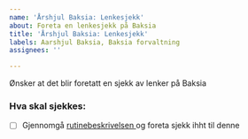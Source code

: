 ```yaml
---
name: 'Årshjul Baksia: Lenkesjekk'
about: Foreta en lenkesjekk på Baksia
title: 'Årshjul Baksia: Lenkesjekk'
labels: Aarshjul Baksia, Baksia forvaltning
assignees: ''

---
```


Ønsker at det blir foretatt en sjekk av lenker på Baksia

### Hva skal sjekkes:
- [ ] Gjennomgå [rutinebeskrivelsen ](https://digdir.atlassian.net/wiki/spaces/BTSS/pages/3251634242/Lenkesjekk+p+Baksia?atlOrigin=eyJpIjoiMzE2ZjJmMjI1Mzk5NGUxNGE3MzhiMjk1NWZlY2ViZGYiLCJwIjoiYyJ9) og foreta sjekk ihht til denne
